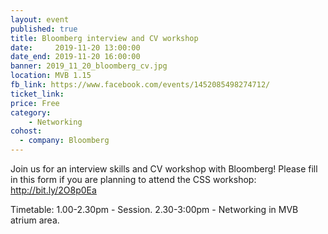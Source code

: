 ```yaml
---
layout: event
published: true
title: Bloomberg interview and CV workshop
date:     2019-11-20 13:00:00
date_end: 2019-11-20 16:00:00
banner: 2019_11_20_bloomberg_cv.jpg
location: MVB 1.15
fb_link: https://www.facebook.com/events/1452085498274712/
ticket_link:
price: Free
category:
    - Networking
cohost:
  - company: Bloomberg
---
```


Join us for an interview skills and CV workshop with Bloomberg!
Please fill in this form if you are planning to attend the CSS workshop:
http://bit.ly/2O8p0Ea

Timetable:
1.00-2.30pm - Session.
2.30-3:00pm - Networking in MVB atrium area.
